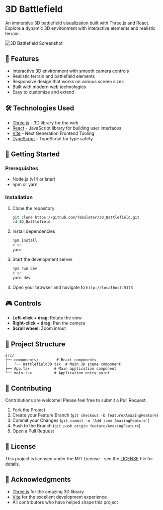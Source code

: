 # 3D Battlefield

An immersive 3D battlefield visualization built with Three.js and React. Explore a dynamic 3D environment with interactive elements and realistic terrain.

![3D Battlefield Screenshot](./public/military-favicon.svg)

## 🚀 Features

- Interactive 3D environment with smooth camera controls
- Realistic terrain and battlefield elements
- Responsive design that works on various screen sizes
- Built with modern web technologies
- Easy to customize and extend

## 🛠️ Technologies Used

- [Three.js](https://threejs.org/) - 3D library for the web
- [React](https://reactjs.org/) - JavaScript library for building user interfaces
- [Vite](https://vitejs.dev/) - Next Generation Frontend Tooling
- [TypeScript](https://www.typescriptlang.org/) - TypeScript for type safety

## 🚀 Getting Started

### Prerequisites

- Node.js (v14 or later)
- npm or yarn

### Installation

1. Clone the repository
   ```bash
   git clone https://github.com/Tabulater/3D_Battlefield.git
   cd 3D_Battlefield
   ```

2. Install dependencies
   ```bash
   npm install
   # or
   yarn
   ```

3. Start the development server
   ```bash
   npm run dev
   # or
   yarn dev
   ```

4. Open your browser and navigate to `http://localhost:5173`

## 🎮 Controls

- **Left-click + drag**: Rotate the view
- **Right-click + drag**: Pan the camera
- **Scroll wheel**: Zoom in/out

## 📂 Project Structure

```
src/
├── components/        # React components
│   └── Battlefield3D.tsx  # Main 3D scene component
├── App.tsx           # Main application component
└── main.tsx          # Application entry point
```

## 🤝 Contributing

Contributions are welcome! Please feel free to submit a Pull Request.

1. Fork the Project
2. Create your Feature Branch (`git checkout -b feature/AmazingFeature`)
3. Commit your Changes (`git commit -m 'Add some AmazingFeature'`)
4. Push to the Branch (`git push origin feature/AmazingFeature`)
5. Open a Pull Request

## 📄 License

This project is licensed under the MIT License - see the [LICENSE](LICENSE) file for details.

## 🙏 Acknowledgments

- [Three.js](https://threejs.org/) for the amazing 3D library
- [Vite](https://vitejs.dev/) for the excellent development experience
- All contributors who have helped shape this project
